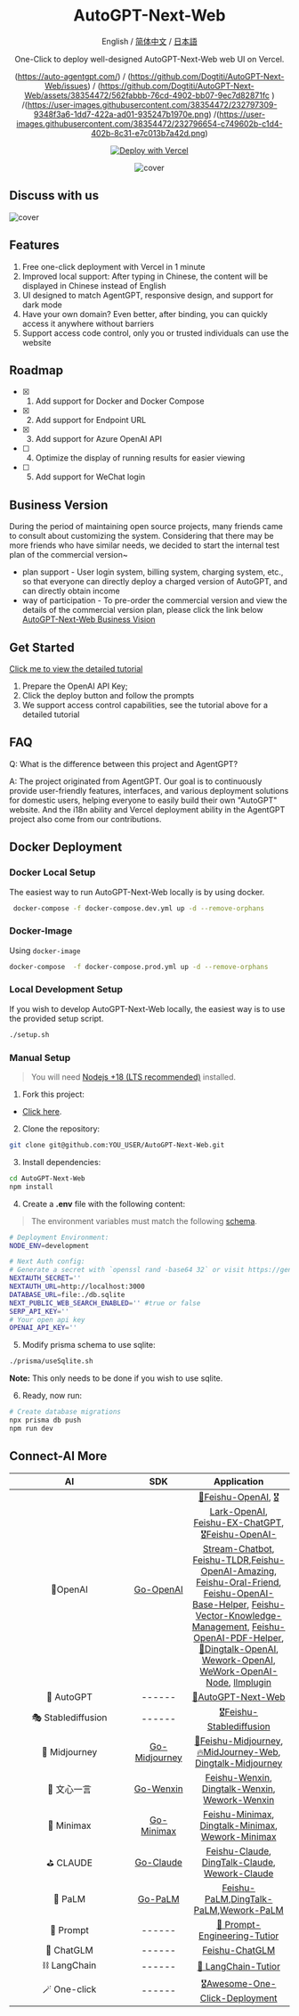 <div align="center">

<h1 align="center">AutoGPT-Next-Web</h1>

English / [简体中文](https://github.com/Dogtiti/AutoGPT-Next-Web/blob/main/docs/README_CN.md) / [日本語](https://github.com/Dogtiti/AutoGPT-Next-Web/blob/main/docs/README_JA.md)

One-Click to deploy well-designed AutoGPT-Next-Web web UI on Vercel.


(https://auto-agentgpt.com/) / (https://github.com/Dogtiti/AutoGPT-Next-Web/issues) / (https://github.com/Dogtiti/AutoGPT-Next-Web/assets/38354472/562fabbb-76cd-4902-bb07-9ec7d82871fc
) /(https://user-images.githubusercontent.com/38354472/232797309-9348f3a6-1dd7-422a-ad01-935247b1970e.png) /(https://user-images.githubusercontent.com/38354472/232796654-c749602b-c1d4-402b-8c31-e7c013b7a42d.png)

[![Deploy with Vercel](https://vercel.com/button)](https://vercel.com/new/clone?repository-url=https%3A%2F%2Fgithub.com%2FDogtiti%2FAutoGPT-Next-Web&env=OPENAI_API_KEY&project-name=autogpt-next-web&repository-name=AutoGPT-Next-Web)

![cover](./public/cover-en.png)

</div>

## Discuss with us

![cover](https://github.com/Dogtiti/AutoGPT-Next-Web/assets/38354472/a54268e8-8d76-4af3-a59a-b88be71648fc)

## Features

1. Free one-click deployment with Vercel in 1 minute
2. Improved local support: After typing in Chinese, the content will be displayed in Chinese instead of English
3. UI designed to match AgentGPT, responsive design, and support for dark mode
4. Have your own domain? Even better, after binding, you can quickly access it anywhere without barriers
5. Support access code control, only you or trusted individuals can use the website

## Roadmap

- [x] 1. Add support for Docker and Docker Compose
- [x] 2. Add support for Endpoint URL
- [x] 3. Add support for Azure OpenAI API
- [ ] 4. Optimize the display of running results for easier viewing
- [ ] 5. Add support for WeChat login

## Business Version

During the period of maintaining open source projects, many friends came to consult about customizing the system. Considering that there may be more friends who have similar needs, we decided to start the internal test plan of the commercial version~

- plan support -
  User login system, billing system, charging system, etc., so that everyone can directly deploy a charged version of AutoGPT, and can directly obtain income
- way of participation -
  To pre-order the commercial version and view the details of the commercial version plan, please click the link below [AutoGPT-Next-Web Business Vision](https://egqz2y6eul.feishu.cn/docx/PxoMd7LGfoobAixiuWacxRWQnNd)

## Get Started

[Click me to view the detailed tutorial](https://autogpt-next-web.gitbook.io/autogpt-next-web/)

1. Prepare the OpenAI API Key;
2. Click the deploy button and follow the prompts
3. We support access control capabilities, see the tutorial above for a detailed tutorial

## FAQ

Q: What is the difference between this project and AgentGPT?

A: The project originated from AgentGPT. Our goal is to continuously provide user-friendly features, interfaces, and various deployment solutions for domestic users, helping everyone to easily build their own "AutoGPT" website. And the i18n ability and Vercel deployment ability in the AgentGPT project also come from our contributions.

## Docker Deployment

### Docker Local Setup

The easiest way to run AutoGPT-Next-Web locally is by using docker.

```bash
 docker-compose -f docker-compose.dev.yml up -d --remove-orphans
```

### Docker-Image

Using `docker-image`

```bash
docker-compose  -f docker-compose.prod.yml up -d --remove-orphans
```

### Local Development Setup

If you wish to develop AutoGPT-Next-Web locally, the easiest way is to
use the provided setup script.

```bash
./setup.sh
```

### Manual Setup

> You will need [Nodejs +18 (LTS recommended)](https://nodejs.org/en/) installed.

1. Fork this project:

- [Click here](https://github.com/Dogtiti/AutoGPT-Next-Web/fork).

2. Clone the repository:

```bash
git clone git@github.com:YOU_USER/AutoGPT-Next-Web.git
```

3. Install dependencies:

```bash
cd AutoGPT-Next-Web
npm install
```

4. Create a **.env** file with the following content:

> The environment variables must match the following [schema](https://github.com/Dogtiti/AutoGPT-Next-Web/blob/main/src/env/schema.mjs).

```bash
# Deployment Environment:
NODE_ENV=development

# Next Auth config:
# Generate a secret with `openssl rand -base64 32` or visit https://generate-secret.vercel.app/
NEXTAUTH_SECRET=''
NEXTAUTH_URL=http://localhost:3000
DATABASE_URL=file:./db.sqlite
NEXT_PUBLIC_WEB_SEARCH_ENABLED='' #true or false
SERP_API_KEY=''
# Your open api key
OPENAI_API_KEY=''
```

5. Modify prisma schema to use sqlite:

```bash
./prisma/useSqlite.sh
```

**Note:** This only needs to be done if you wish to use sqlite.

6. Ready, now run:

```bash
# Create database migrations
npx prisma db push
npm run dev
```


## Connect-AI More
| <div style="width:200px">AI</div> |             <img width=120> SDK <img width=120>              |                         Application                          |
| :-------------------------------: | :----------------------------------------------------------: | :----------------------------------------------------------: |
|              🎒OpenAI              |    [Go-OpenAI](https://github.com/ConnectAI-E/Go-OpenAI)     | [🏅Feishu-OpenAI](https://github.com/ConnectAI-E/Feishu-OpenAI), [🎖Lark-OpenAI](https://github.com/ConnectAI-E/Lark-OpenAI), [Feishu-EX-ChatGPT](https://github.com/ConnectAI-E/Feishu-EX-ChatGPT), [🎖Feishu-OpenAI-Stream-Chatbot](https://github.com/ConnectAI-E/Feishu-OpenAI-Stream-Chatbot), [Feishu-TLDR](https://github.com/ConnectAI-E/Feishu-TLDR),[Feishu-OpenAI-Amazing](https://github.com/ConnectAI-E/Feishu-OpenAI-Amazing), [Feishu-Oral-Friend](https://github.com/ConnectAI-E/Feishu-Oral-Friend), [Feishu-OpenAI-Base-Helper](https://github.com/ConnectAI-E/Feishu-OpenAI-Base-Helper), [Feishu-Vector-Knowledge-Management](https://github.com/ConnectAI-E/Feishu-Vector-Knowledge-Management), [Feishu-OpenAI-PDF-Helper](https://github.com/ConnectAI-E/Feishu-OpenAI-PDF-Helper), [🏅Dingtalk-OpenAI](https://github.com/ConnectAI-E/Dingtalk-OpenAI), [Wework-OpenAI](https://github.com/ConnectAI-E/Wework-OpenAI), [WeWork-OpenAI-Node](https://github.com/ConnectAI-E/WeWork-OpenAI-Node), [llmplugin](https://github.com/ConnectAI-E/llmplugin) |
|             🤖 AutoGPT             |                            ------                            | [🏅AutoGPT-Next-Web](https://github.com/ConnectAI-E/AutoGPT-Next-Web) |
|         🎭 Stablediffusion         |                            ------                            | [🎖Feishu-Stablediffusion](https://github.com/ConnectAI-E/Feishu-Stablediffusion) |
|           🍎 Midjourney            | [Go-Midjourney](https://github.com/ConnectAI-E/Go-Midjourney) | [🏅Feishu-Midjourney](https://github.com/ConnectAI-E/Feishu-Midjourney), [🔥MidJourney-Web](https://github.com/ConnectAI-E/MidJourney-Web), [Dingtalk-Midjourney](https://github.com/ConnectAI-E/Dingtalk-Midjourney) |
|            🍍 文心一言             |    [Go-Wenxin](https://github.com/ConnectAI-E/Go-Wenxin)     | [Feishu-Wenxin](https://github.com/ConnectAI-E/Feishu-Wenxin), [Dingtalk-Wenxin](https://github.com/ConnectAI-E/Dingtalk-Wenxin), [Wework-Wenxin](https://github.com/ConnectAI-E/Wework-Wenxin) |
|             💸 Minimax             |   [Go-Minimax](https://github.com/ConnectAI-E/Go-Minimax)    | [Feishu-Minimax](https://github.com/ConnectAI-E/Feishu-Minimax), [Dingtalk-Minimax](https://github.com/ConnectAI-E/Dingtalk-Minimax), [Wework-Minimax](https://github.com/ConnectAI-E/Wework-Minimax) |
|             ⛳️ CLAUDE              |    [Go-Claude](https://github.com/ConnectAI-E/Go-Claude)     | [Feishu-Claude](https://github.com/ConnectAI-E/Feishu-Claude), [DingTalk-Claude](https://github.com/ConnectAI-E/DingTalk-Claude), [Wework-Claude](https://github.com/ConnectAI-E/Wework-Claude) |
|              🥁 PaLM               |      [Go-PaLM](https://github.com/ConnectAI-E/go-PaLM)       | [Feishu-PaLM](https://github.com/ConnectAI-E/Feishu-PaLM),[DingTalk-PaLM](https://github.com/ConnectAI-E/DingTalk-PaLM),[Wework-PaLM](https://github.com/ConnectAI-E/Wework-PaLM) |
|             🎡 Prompt              |                            ------                            | [📖 Prompt-Engineering-Tutior](https://github.com/ConnectAI-E/Prompt-Engineering-Tutior) |
|             🍋 ChatGLM             |                            ------                            | [Feishu-ChatGLM](https://github.com/ConnectAI-E/Feishu-ChatGLM) |
|            ⛓ LangChain            |                            ------                            | [📖 LangChain-Tutior](https://github.com/ConnectAI-E/LangChain-Tutior) |
|            🪄 One-click            |                            ------                            | [🎖Awesome-One-Click-Deployment](https://github.com/ConnectAI-E/Awesome-One-Click-Deployment) |





